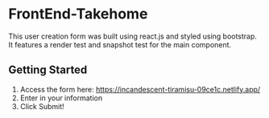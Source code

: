 # FrontEnd-Takehome

This user creation form was built using react.js and styled using bootstrap.  It features a render test and snapshot test for the main component.

## Getting Started

1. Access the form here: https://incandescent-tiramisu-09ce1c.netlify.app/
2. Enter in your information
3. Click Submit!
